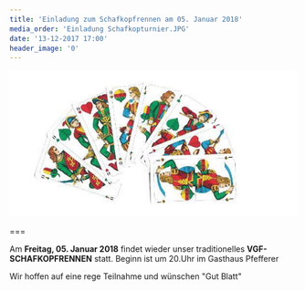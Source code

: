 ```yaml
---
title: 'Einladung zum Schafkopfrennen am 05. Januar 2018'
media_order: 'Einladung Schafkopturnier.JPG'
date: '13-12-2017 17:00'
header_image: '0'
---
```


![](Einladung%20Schafkopturnier.JPG)

===

Am **Freitag, 05. Januar 2018**
findet wieder unser traditionelles 
**VGF-SCHAFKOPFRENNEN**
statt.
Beginn ist um 20.Uhr
im Gasthaus Pfefferer

Wir hoffen auf eine rege Teilnahme 
und wünschen "Gut Blatt"